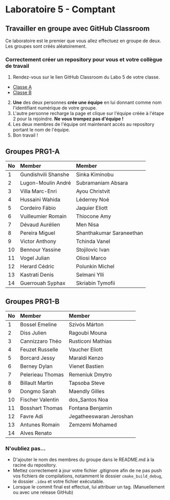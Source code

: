 # Laboratoire 5 - Comptant
## Travailler en groupe avec GitHub Classroom
Ce laboratoire est le premier que vous allez effectuez en groupe de deux. Les groupes sont créés aléatoirement. 

### Correctement créer un repository pour vous et votre collègue de travail
1. Rendez-vous sur le lien GitHub Classroom du Labo 5 de votre classe.
- [Classe A](https://classroom.github.com/a/-J46fe6s)
- [Classe B](https://classroom.github.com/a/NRz8WUXW)
2. **Une** des deux personnes **crée une équipe** en lui donnant comme nom l'identifiant numérique de votre groupe.
3. L'autre personne recharge la page et clique sur l'équipe créée à l'étape 2 pour la rejoindre. **Ne vous trompez pas d'équipe !**
4. Les deux membres de l'équipe ont maintenant accès au repository portant le nom de l'équipe.
5. Bon travail !

## Groupes PRG1-A
|No| Member| Member|
|:---|:---|:---|
|1| Gundishvili Shanshe| Sinka Kiminobu|
|2| Lugon-Moulin André| Subramaniam Absara|
|3|  Villa Marc-Enri| Ayou Christvit|
|4| Hussaini Wahida| Léderrey Noé|
|5| Cordeiro Fábio| Jaquier Eliott|
|6|  Vuilleumier Romain| Thiocone Amy|
|7| Dévaud Aurélien| Men Nisa|
|8| Pereira Miguel| Shanthakumar Saraneethan|
|9|  Victor Anthony| Tchinda Vanel|
|10| Bennour Yassine| Stojilovic Ivan|
|11|  Vogel Julian| Oliosi Marco|
|12| Herard Cédric| Polunkin Michel|
|13| Kastrati Denis| Selmani Ylli|
|14| Guerrouah Syphax| Skriabin Tymofii|

## Groupes PRG1-B
|No| Member| Member|
|:---|:---|:---|
|1| Bossel Emeline| Szivós Márton|
|2| Diss Julien| Ragoubi Mouna|
|3| Cannizzaro Théo| Rusticoni Mathias|
|4| Feuzet Russelle| Vaucher Eliott|
|5| Borcard Jessy| Maraldi Kenzo|
|6| Berney Dylan| Vienet Bastien|
|7| Pelerieau Thomas| Remeniuk Dmytro|
|8| Billault Martin| Tapsoba Steve|
|9| Dongmo Sarah| Maendly Gilles|
|10| Fischer Valentin| dos_Santos Noa|
|11| Bosshart Thomas| Fontana Benjamin|
|12| Favre Adi| Jegatheeswaran Jeroshan|
|13| Antunes Romain| Zemzemi Mohamed|
|14| Alves Renato|

### N'oubliez pas...
- D'ajouter le nom des membres du groupe dans le README.md à la racine du repository.
- Mettez correctement à jour votre fichier .gitignore afin de ne pas push vos fichiers de compilations, notamment le dossier `cmake_build_debug`, le dossier `.idea` et votre fichier exécutable.
- Lorsque le commit final est effectué, lui attribuer un tag. (Manuellement ou avec une release GitHub)